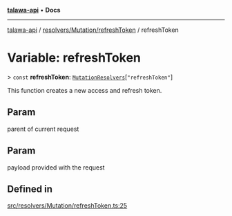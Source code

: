 [**talawa-api**](../../../../README.md) • **Docs**

***

[talawa-api](../../../../modules.md) / [resolvers/Mutation/refreshToken](../README.md) / refreshToken

# Variable: refreshToken

\> `const` **refreshToken**: [`MutationResolvers`](../../../../types/generatedGraphQLTypes/type-aliases/MutationResolvers.md)\[`"refreshToken"`\]

This function creates a new access and refresh token.

## Param

parent of current request

## Param

payload provided with the request

## Defined in

[src/resolvers/Mutation/refreshToken.ts:25](https://github.com/PalisadoesFoundation/talawa-api/blob/60937520d7a29ccf883a9c6a7c2d186bae92a81b/src/resolvers/Mutation/refreshToken.ts#L25)

